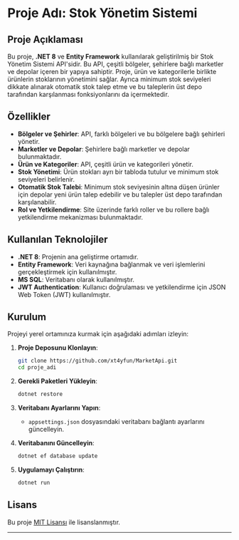 # Proje Adı: Stok Yönetim Sistemi

## Proje Açıklaması

Bu proje, **.NET 8** ve **Entity Framework** kullanılarak geliştirilmiş bir Stok Yönetim Sistemi API'sidir. Bu API, çeşitli bölgeler, şehirlere bağlı marketler ve depolar içeren bir yapıya sahiptir. Proje, ürün ve kategorilerle birlikte ürünlerin stoklarının yönetimini sağlar. Ayrıca minimum stok seviyeleri dikkate alınarak otomatik stok talep etme ve bu taleplerin üst depo tarafından karşılanması fonksiyonlarını da içermektedir.

## Özellikler

- **Bölgeler ve Şehirler**: API, farklı bölgeleri ve bu bölgelere bağlı şehirleri yönetir.
- **Marketler ve Depolar**: Şehirlere bağlı marketler ve depolar bulunmaktadır.
- **Ürün ve Kategoriler**: API, çeşitli ürün ve kategorileri yönetir.
- **Stok Yönetimi**: Ürün stokları ayrı bir tabloda tutulur ve minimum stok seviyeleri belirlenir.
- **Otomatik Stok Talebi**: Minimum stok seviyesinin altına düşen ürünler için depolar yeni ürün talep edebilir ve bu talepler üst depo tarafından karşılanabilir.
- **Rol ve Yetkilendirme**: Site üzerinde farklı roller ve bu rollere bağlı yetkilendirme mekanizması bulunmaktadır.

## Kullanılan Teknolojiler

- **.NET 8**: Projenin ana geliştirme ortamıdır.
- **Entity Framework**: Veri kaynağına bağlanmak ve veri işlemlerini gerçekleştirmek için kullanılmıştır.
- **MS SQL**: Veritabanı olarak kullanılmıştır.
- **JWT Authentication**: Kullanıcı doğrulaması ve yetkilendirme için JSON Web Token (JWT) kullanılmıştır.

## Kurulum

Projeyi yerel ortamınıza kurmak için aşağıdaki adımları izleyin:

1. **Proje Deposunu Klonlayın**:
   ```sh
   git clone https://github.com/xt4yfun/MarketApi.git
   cd proje_adi
   ```

2. **Gerekli Paketleri Yükleyin**:
   ```sh
   dotnet restore
   ```

3. **Veritabanı Ayarlarını Yapın**:
   - `appsettings.json` dosyasındaki veritabanı bağlantı ayarlarını güncelleyin.

4. **Veritabanını Güncelleyin**:
   ```sh
   dotnet ef database update
   ```

5. **Uygulamayı Çalıştırın**:
   ```sh
   dotnet run
   ```


## Lisans

Bu proje [MIT Lisansı](LICENSE) ile lisanslanmıştır.

---
